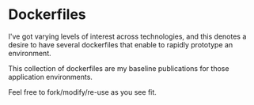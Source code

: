 # Dockerfiles

I've got varying levels of interest across technologies, and this denotes a desire to have
several dockerfiles that enable to rapidly prototype an environment.

This collection of dockerfiles are my baseline publications for those application environments.

Feel free to fork/modify/re-use as you see fit.
